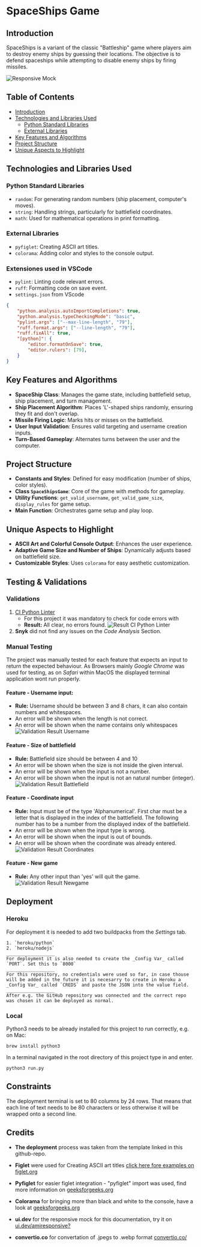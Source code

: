 # SpaceShips Game

## Introduction
SpaceShips is a variant of the classic "Battleship" game where players aim to destroy enemy ships by guessing their locations. The objective is to defend spaceships while attempting to disable enemy ships by firing missiles.

![Responsive Mock](assets/media/responsive.webp)

## Table of Contents

- [Introduction](#introduction)
- [Technologies and Libraries Used](#technologies-and-libraries-used)
  - [Python Standard Libraries](#python-standard-libraries)
  - [External Libraries](#external-libraries)
- [Key Features and Algorithms](#key-features-and-algorithms)
- [Project Structure](#project-structure)
- [Unique Aspects to Highlight](#unique-aspects-to-highlight)

## Technologies and Libraries Used
### Python Standard Libraries
- `random`: For generating random numbers (ship placement, computer's moves).
- `string`: Handling strings, particularly for battlefield coordinates.
- `math`: Used for mathematical operations in print formatting.

### External Libraries
- `pyfiglet`: Creating ASCII art titles.
- `colorama`: Adding color and styles to the console output.

### Extensiones used in VSCode
- `pylint`: Linting code relevant errors.
- `ruff`:   Formatting code on save event.
- `settings.json` from VScode
```json
{
    "python.analysis.autoImportCompletions": true,
    "python.analysis.typeCheckingMode": "basic",
    "pylint.args": ["--max-line-length", "79"],
    "ruff.format.args": ["--line-length", "79"],
    "ruff.fixAll": true,
    "[python]": {
        "editor.formatOnSave": true,
        "editor.rulers": [79],
    }
}
```

## Key Features and Algorithms
- **SpaceShip Class**: Manages the game state, including battlefield setup, ship placement, and turn management.
- **Ship Placement Algorithm**: Places 'L'-shaped ships randomly, ensuring they fit and don't overlap.
- **Missile Firing Logic**: Marks hits or misses on the battlefield.
- **User Input Validation**: Ensures valid targeting and username creation inputs.
- **Turn-Based Gameplay**: Alternates turns between the user and the computer.

## Project Structure
- **Constants and Styles**: Defined for easy modification (number of ships, color styles).
- **Class `SpaceShipsGame`**: Core of the game with methods for gameplay.
- **Utility Functions**: `get_valid_username`, `get_valid_game_size`, `display_rules` for game setup.
- **Main Function**: Orchestrates game setup and play loop.

## Unique Aspects to Highlight
- **ASCII Art and Colorful Console Output**: Enhances the user experience.
- **Adaptive Game Size and Number of Ships**: Dynamically adjusts based on battlefield size.
- **Customizable Styles**: Uses `colorama` for easy aesthetic customization.

## Testing & Validations
### Validations
1. [CI Python Linter](https://pep8ci.herokuapp.com)
    - For this project it was mandatory to check for code errors with
    - **Result:** All clear, no errors found.
    ![Result CI Python Linter](assets/media/ci_python_linter.webp)
2. **Snyk** did not find any issues on the *Code Analysis* Section.

### Manual Testing
The project was manually tested for each feature that expects an input to return the expected behaviour. 
As Browsers mainly *Google Chrome* was used for testing, as on *Safari* within MacOS the displayed terminal application wont run properly.

#### Feature - Username input:
- **Rule:** Username should be between 3 and 8 chars, it can also contain numbers and whitespaces.
- An error will be shown when the length is not correct.
- An error will be shown when the name contains only whitespaces
![Validation Result Username](assets/media/validation_username.webp)

#### Feature - Size of battlefield
- **Rule:** Battlefield size should be between 4 and 10
- An error will be shown when the size is not inside the given interval.
- An error will be shown when the input is not a number.
- An error will be shown when the input is not an natural number (integer).
![Validation Result Battlefield](assets/media/validation_battlefield.webp)

#### Feature - Coordinate input
- **Rule:** Input must be of the type 'Alphanumerical'. First char must be a letter that is displayed in the index of the battlefield. The following number has to be a number from the displayed index of the battlefield.
- An error will be shown when the input type is wrong.
- An error will be shown when the input is out of bounds.
- An error will be shown when the coordinate was already entered.
![Validation Result Coordinates](assets/media/validation_coordinates.webp)

#### Feature - New game
- **Rule:** Any other input than 'yes' will quit the game.
![Validation Result Newgame](assets/media/validation_newGame.webp)


## Deployment
### Heroku 
For deployment it is needed to add two buildpacks from the _Settings_ tab.

    1. `heroku/python`
    2. `heroku/nodejs`
    __________________
    For deployment it is also needed to create the _Config Var_ called `PORT`. Set this to `8000`
    __________________
    For this repository, no credentials were used so far, in case thouse will be added in the future it is necesarry to create in Heroku a _Config Var_ called `CREDS` and paste the JSON into the value field.
    __________________
    After e.g. the GitHub repository was connected and the correct repo was chosen it can be deployed as normal.

### Local

Python3 needs to be already installed for this project to run correctly,
e.g. on Mac:
```code
brew install python3
```
In a terminal navigated in the root directory of this project type in and enter.
```code
python3 run.py
```



## Constraints

The deployment terminal is set to 80 columns by 24 rows. That means that each line of text needs to be 80 characters or less otherwise it will be wrapped onto a second line.

## Credits

- **The deployment** process was taken from the template linked in this github-repo.

- **Figlet** were used for Creating ASCII art titles [click here fore examples on figlet.org](http://www.figlet.org/examples.html)

- **Pyfiglet** for easier figlet integration - "pyfiglet" import was used, find more information on [geeksforgeeks.org](https://www.geeksforgeeks.org/python-ascii-art-using-pyfiglet-module/)
- **Colorama** for bringing more than black and white to the console, have a look at [geeksforgeeks.org](https://www.geeksforgeeks.org/print-colors-python-terminal/)
- **ui.dev** for the responsive mock for this documentation, try it on [ui.dev/amiresponsive?](https://ui.dev/amiresponsive?)
- **convertio.co** for convertation of .jpegs to .webp format [convertio.co/](https://convertio.co/en/jpeg-webp/)
